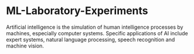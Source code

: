 # ML-Laboratory-Experiments
Artificial intelligence is the simulation of human intelligence processes by machines, especially computer systems. Specific applications of AI include expert systems, natural language processing, speech recognition and machine vision.
